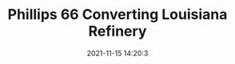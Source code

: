 ---
"title": "Phillips 66 Converting Louisiana Refinery"
"date": "2021-11-15 14:20:3"
"feed_name": "RIGZONE"
"feed_website": "http://www.rigzone.com/"
"feed_rss": "http://www.rigzone.com/news/rss/rigzone_latest.aspx"
"link": "https://www.rigzone.com/news/phillips_66_converting_louisiana_refinery-15-nov-2021-167016-article/?rss=true"
"source": "None"
"file": "_posts/2021-1-1-5dc54e51b197951f9637225fb5872e50787a6ab8.md"
"accident": "1"
"drilling": "0"
"dead": "0"
"injured": "0"
"arrested": "0"
"place": "unknown place"
"where": "unknown site"
"causes": "unknown"
"place_uri": "unknown place"
---